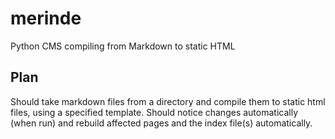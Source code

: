 # merinde
Python CMS compiling from Markdown to static HTML

## Plan
Should take markdown files from a directory and compile them to static html files, using a specified template. Should notice changes automatically (when run) and rebuild affected pages and the index file(s) automatically.
